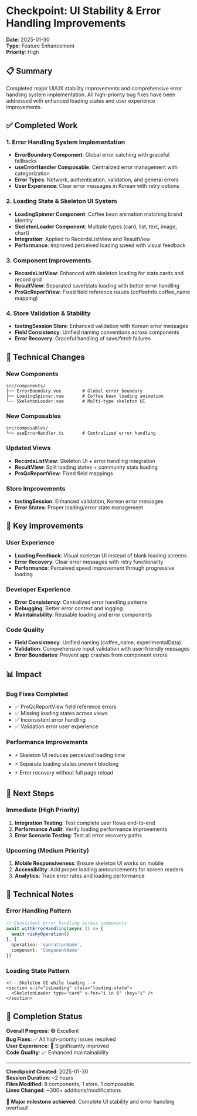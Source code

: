 # Checkpoint: UI Stability & Error Handling Improvements

**Date**: 2025-01-30  
**Type**: Feature Enhancement  
**Priority**: High  

## 📋 Summary

Completed major UI/UX stability improvements and comprehensive error handling system implementation. All high-priority bug fixes have been addressed with enhanced loading states and user experience improvements.

## ✅ Completed Work

### 1. Error Handling System Implementation
- **ErrorBoundary Component**: Global error catching with graceful fallbacks
- **useErrorHandler Composable**: Centralized error management with categorization
- **Error Types**: Network, authentication, validation, and general errors
- **User Experience**: Clear error messages in Korean with retry options

### 2. Loading State & Skeleton UI System
- **LoadingSpinner Component**: Coffee bean animation matching brand identity
- **SkeletonLoader Component**: Multiple types (card, list, text, image, chart)
- **Integration**: Applied to RecordsListView and ResultView
- **Performance**: Improved perceived loading speed with visual feedback

### 3. Component Improvements
- **RecordsListView**: Enhanced with skeleton loading for stats cards and record grid
- **ResultView**: Separated save/stats loading with better error handling
- **ProQcReportView**: Fixed field reference issues (coffeeInfo.coffee_name mapping)

### 4. Store Validation & Stability
- **tastingSession Store**: Enhanced validation with Korean error messages
- **Field Consistency**: Unified naming conventions across components
- **Error Recovery**: Graceful handling of save/fetch failures

## 🔧 Technical Changes

### New Components
```
src/components/
├── ErrorBoundary.vue        # Global error boundary
├── LoadingSpinner.vue       # Coffee bean loading animation
└── SkeletonLoader.vue       # Multi-type skeleton UI
```

### New Composables
```
src/composables/
└── useErrorHandler.ts       # Centralized error handling
```

### Updated Views
- **RecordsListView**: Skeleton UI + error handling integration
- **ResultView**: Split loading states + community stats loading
- **ProQcReportView**: Fixed field mappings

### Store Improvements
- **tastingSession**: Enhanced validation, Korean error messages
- **Error States**: Proper loading/error state management

## 🎯 Key Improvements

### User Experience
- **Loading Feedback**: Visual skeleton UI instead of blank loading screens
- **Error Recovery**: Clear error messages with retry functionality
- **Performance**: Perceived speed improvement through progressive loading

### Developer Experience
- **Error Consistency**: Centralized error handling patterns
- **Debugging**: Better error context and logging
- **Maintainability**: Reusable loading and error components

### Code Quality
- **Field Consistency**: Unified naming (coffee_name, experimentalData)
- **Validation**: Comprehensive input validation with user-friendly messages
- **Error Boundaries**: Prevent app crashes from component errors

## 📊 Impact

### Bug Fixes Completed
- ✅ ProQcReportView field reference errors
- ✅ Missing loading states across views
- ✅ Inconsistent error handling
- ✅ Validation error user experience

### Performance Improvements
- ⚡ Skeleton UI reduces perceived loading time
- ⚡ Separate loading states prevent blocking
- ⚡ Error recovery without full page reload

## 🔄 Next Steps

### Immediate (High Priority)
1. **Integration Testing**: Test complete user flows end-to-end
2. **Performance Audit**: Verify loading performance improvements
3. **Error Scenario Testing**: Test all error recovery paths

### Upcoming (Medium Priority)
1. **Mobile Responsiveness**: Ensure skeleton UI works on mobile
2. **Accessibility**: Add proper loading announcements for screen readers
3. **Analytics**: Track error rates and loading performance

## 📝 Technical Notes

### Error Handling Pattern
```typescript
// Consistent error handling across components
await withErrorHandling(async () => {
  await riskyOperation()
}, {
  operation: 'operationName',
  component: 'ComponentName'
})
```

### Loading State Pattern
```vue
<!-- Skeleton UI while loading -->
<section v-if="isLoading" class="loading-state">
  <SkeletonLoader type="card" v-for="i in 6" :key="i" />
</section>
```

## 🎵 Completion Status

**Overall Progress**: 🟢 Excellent  
**Bug Fixes**: ✅ All high-priority issues resolved  
**User Experience**: 🚀 Significantly improved  
**Code Quality**: 📈 Enhanced maintainability  

---

**Checkpoint Created**: 2025-01-30  
**Session Duration**: ~2 hours  
**Files Modified**: 8 components, 1 store, 1 composable  
**Lines Changed**: ~300+ additions/modifications  

🎉 **Major milestone achieved**: Complete UI stability and error handling overhaul!